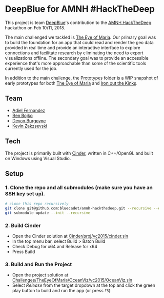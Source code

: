 # DeepBlue for AMNH #HackTheDeep

This project is team [DeepBlue](https://github.com/bluecadet)'s contribution to the [AMNH HackTheDeep](https://github.com/amnh/HackTheDeep/) hackathon on Feb 10/11, 2018.

The main challenged we tackled is [The Eye of Maria](https://github.com/amnh/HackTheDeep/wiki/The-Eye-of-Maria). Our primary goal was to build the foundation for an app that could read and render the geo data provided in real time and provide an interactive interface to explore connections and facilitate research by eliminating the need to export visualizations offline. The secondary goal was to provide an accessible experience that's more approachable than some of the scientific tools currently used for the job.

In addition to the main challenge, the [Prototypes](Prototypes/) folder is a WIP snapshot of early prototypes for both [The Eye of Maria](https://github.com/amnh/HackTheDeep/wiki/The-Eye-of-Maria) and [Iron out the Kinks](https://github.com/amnh/HackTheDeep/wiki/Iron-Out-the-Kinks).

## Team

- [Adiel Fernandez](https://github.com/adielfernandez)
- [Ben Bojko](https://github.com/adielfernandez)
- [Devon Burgoyne](https://github.com/DevonBurgoyne)
- [Kevin Zakzsevski](https://github.com/kevinzak)

## Tech

The project is primarily built with [Cinder](https://github.com/cinder/Cinder/), written in C++/OpenGL and built on Windows using Visual Studio.

## Setup

### 1. Clone the repo and all submodules (make sure you have an [SSH key](https://github.com/settings/keys) set up).

```bash
# clone this repo recursively
git clone git@github.com:bluecadet/amnh-hackthedeep.git --recursive --depth=1
git submodule update --init --recursive
```

### 2. Build Cinder

- Open the Cinder solution at [Cinder/proj/vc2015/cinder.sln](Cinder/proj/vc2015/cinder.sln)
- In the top menu bar, select Build > Batch Build
- Check Debug for x64 and Release for x64
- Press Build

### 3. Build and Run the Project

- Open the project solution at [Challenges/TheEyeOfMaria/OceanViz/vc2015/OceanViz.sln](Challenges/TheEyeOfMaria/OceanViz/vc2015/OceanViz.sln)
- Select *Release* from the target dropdown at the top and click the green play button to build and run the app (or press `F5`)
